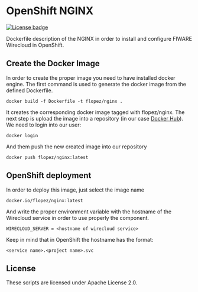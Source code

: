 # OpenShift NGINX
[![License badge](https://img.shields.io/badge/license-Apache_2.0-blue.svg)](https://opensource.org/licenses/Apache-2.0)

Dockerfile description of the NGINX in order to install and configure FIWARE 
Wirecloud in OpenShift.

## Create the Docker Image

In order to create the proper image you need to have installed docker engine.
The first command is used to generate the docker image from the defined Dockerfile.

```
docker build -f Dockerfile -t flopez/nginx .
```

It creates the corresponding docker image tagged with flopez/nginx. The next step is
upload the image into a repository (in our case [Docker Hub](https://hub.docker.com/)).
We need to login into our user:

```
docker login
```

And them push the new created image into our repository

```
docker push flopez/nginx:latest
```

## OpenShift deployment

In order to deploy this image, just select the image name

```
docker.io/flopez/nginx:latest
```

And write the proper environment variable with the hostname of the Wirecloud service 
in order to use properly the component.

```
WIRECLOUD_SERVER = <hostname of wirecloud service>
```

Keep in mind that in OpenShift the hostname has the format:

```
<service name>.<project name>.svc
```

## License

These scripts are licensed under Apache License 2.0.
